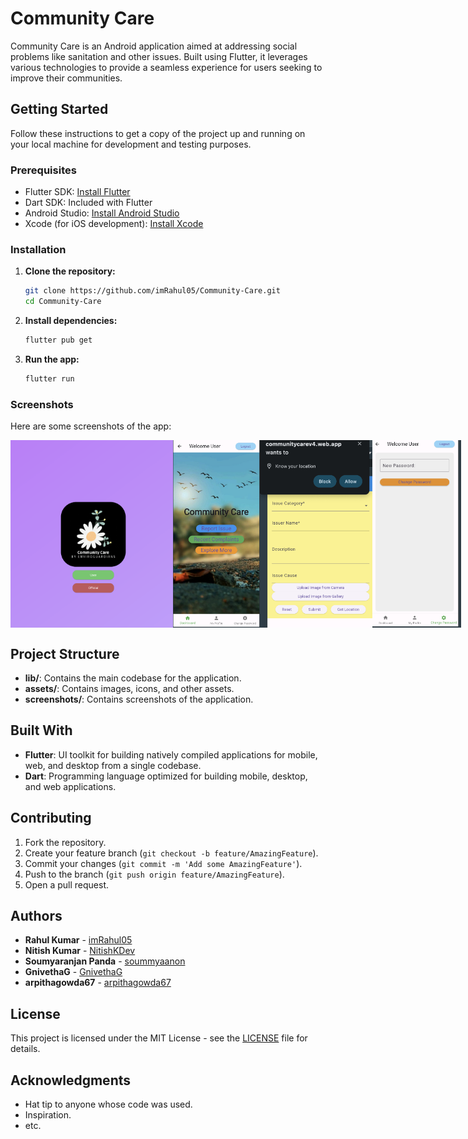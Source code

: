 # Community Care

Community Care is an Android application aimed at addressing social problems like sanitation and other issues. Built using Flutter, it leverages various technologies to provide a seamless experience for users seeking to improve their communities.

## Getting Started

Follow these instructions to get a copy of the project up and running on your local machine for development and testing purposes.

### Prerequisites

- Flutter SDK: [Install Flutter](https://flutter.dev/docs/get-started/install)
- Dart SDK: Included with Flutter
- Android Studio: [Install Android Studio](https://developer.android.com/studio)
- Xcode (for iOS development): [Install Xcode](https://developer.apple.com/xcode/)

### Installation

1. **Clone the repository:**
    ```bash
    git clone https://github.com/imRahul05/Community-Care.git
    cd Community-Care
    ```

2. **Install dependencies:**
    ```bash
    flutter pub get
    ```

3. **Run the app:**
    ```bash
    flutter run
    ```

### Screenshots

Here are some screenshots of the app:


<div style="display: flex; flex-direction: row;">
    <img src="screenshots/1.png" alt="Screenshot 1" width="300" height="300"/>
    <img src="screenshots/2.png" alt="Screenshot 2" width="300" height="300"/>
    <img src="screenshots/3.png" alt="Screenshot 3" width="300" height="300"/>
    <img src="screenshots/4.png" alt="Screenshot 4" width="300" height="300"/>
</div>

## Project Structure

- **lib/**: Contains the main codebase for the application.
- **assets/**: Contains images, icons, and other assets.
- **screenshots/**: Contains screenshots of the application.

## Built With

- **Flutter**: UI toolkit for building natively compiled applications for mobile, web, and desktop from a single codebase.
- **Dart**: Programming language optimized for building mobile, desktop, and web applications.

## Contributing

1. Fork the repository.
2. Create your feature branch (`git checkout -b feature/AmazingFeature`).
3. Commit your changes (`git commit -m 'Add some AmazingFeature'`).
4. Push to the branch (`git push origin feature/AmazingFeature`).
5. Open a pull request.

## Authors

- **Rahul Kumar**  - [imRahul05](https://github.com/imRahul05)
- **Nitish Kumar**  - [NitishKDev](https://github.com/NitishKDev)
- **Soumyaranjan Panda**  - [soummyaanon](https://github.com/soummyaanon)
- **GnivethaG**  - [GnivethaG](https://github.com/GnivethaG)
- **arpithagowda67**  - [arpithagowda67](https://github.com/arpithagowda67)


## License

This project is licensed under the MIT License - see the [LICENSE](LICENSE) file for details.

## Acknowledgments

- Hat tip to anyone whose code was used.
- Inspiration.
- etc.